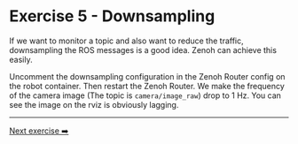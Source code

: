 # Exercise 5 - Downsampling

If we want to monitor a topic and also want to reduce the traffic, downsampling the ROS messages is a good idea. Zenoh can achieve this easily.

Uncomment the downsampling configuration in the Zenoh Router config on the robot container. Then restart the Zenoh Router. We make the frequency of the camera image (The topic is `camera/image_raw`) drop to 1 Hz. You can see the image on the rviz is obviously lagging.

---
[Next exercise ➡️](ex-6.md)
